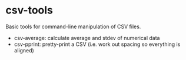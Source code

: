 csv-tools
=========

Basic tools for command-line manipulation of CSV files.

 * csv-average: calculate average and stdev of numerical data
 * csv-pprint: pretty-print a CSV (i.e. work out spacing so everything is aligned)

